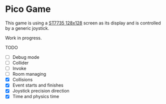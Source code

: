 # Pico Game
This game is using a [ST7735 128x128](https://www.optimusdigital.ro/en/lcds/3552-modul-lcd-de-144-cu-spi-i-controller-st7735-128x128-px.html) screen
as its display and is controlled by a generic joystick.

Work in progress.

TODO
- [ ] Debug mode
- [ ] Collider
- [ ] Invoke
- [ ] Room managing
- [x] Collisions
- [x] Event starts and finishes
- [x] Joystick precision direction
- [x] Time and physics time
